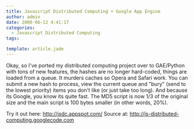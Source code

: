 ```yaml
---
title: Javascript Distributed Computing + Google App Engine
author: admin
date: 2008-06-12 4:41:17
categories:
  - Javascript Distributed Computing
tags: 

template: article.jade
---
```


Okay, so I've ported my distributed computing project over to GAE/Python with tons of new features, the hashes are no longer hard-coded, things are loaded from a queue. It murders caches so Opera and Safari work. You can submit a new hash to process, view the current queue and "bury" (send to the lowest priority) items you don't like (or just take too long). And because its Google, you know its quite fast. The MD5 script is now 1/3 of the original size and the main script is 100 bytes smaller (in other words, 20%).

Try it out here: http://jsdc.appspot.com/
Source at: http://js-distributed-computing.googlecode.com

&nbsp;
